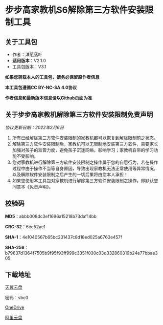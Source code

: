 # 步步高家教机S6解除第三方软件安装限制工具

## 关于工具包
- 作者：洋葱落叶
- **适用版本**：V2.1.0
- 工具包版本：V3.1

**如果您转载本人的工具包，请务必保留原作者信息**

**本工具包遵循CC BY-NC-SA 4.0协议**

**作者信息和最新版本信息请以[Github](https://github.com/ycly2333/EEBBK_package_tool/blob/main/S6.md)页面为准**

## 关于步步高家教机解除第三方软件安装限制免责声明
*协议更新日期：2022年2月6日*
1. 所有已经解除第三方软件安装限制的家教机都可以恢复到解除限制前之状态。
2. 解除第三方软件安装限制后，家教机可以无限制地安装第三方软件，需要家长加强对孩子的监管力度，避免孩子沉迷网络，影响学习；家教机自带的学习功能不受影响。
3. 您对家教机进行解除第三方软件安装限制之操作属于您的自愿行为，若在操作过程中由于操作不当等自身原因，导致出现家教机无法正常使用等异常情况，以及解除软件安装限制之后产生的一切后果将由您本人承担！
4. 如果您使用本工具包对家教机进行解除第三方软件安装限制之操作，即默认您同意本《免责声明》。

## 校验码
**MD5**：abbb008dc3ef1696a15218b73daf14bb

**CRC-32**：6ec52ae1

**SHA-1**：4e1040567b65bc231437c8d18ed025a6763e457f

**SHA-256**：b79637d1364f7505b9f95f93ff999c3351f030c03d332860319b24e77bbae305

## 下载地址

[天翼云盘](https://cloud.189.cn/t/aeUZzaeMriyu)

密码：vbc0

[OneDrive](https://dljz-my.sharepoint.com/:f:/g/personal/ycly_nii_ink/EmDY4EBzV9hIrQUXksYnOeIBVRh_CMxPKdOBuQ0flZwuWw?e=50ktHs)

[阿里云盘](https://www.aliyundrive.com/s/7FC75ec4Pnk)

